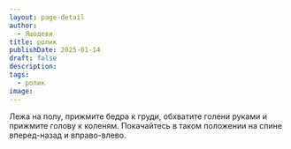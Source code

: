 ```yaml
---
layout: page-detail
author:
  - Яшодеви
title: ролик
publishDate: 2025-01-14
draft: false
description: 
tags:
  - ролик
image:
---
```

Лежа на полу, прижмите бедра к груди, обхватите голени руками и прижмите голову к коленям. Покачайтесь в таком положении на спине вперед-назад и вправо-влево.